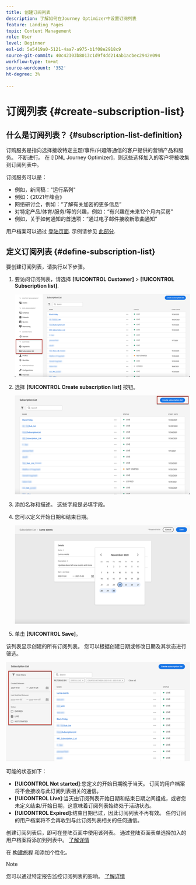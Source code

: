 ```yaml
---
title: 创建订阅列表
description: 了解如何在Journey Optimizer中设置订阅列表
feature: Landing Pages
topic: Content Management
role: User
level: Beginner
exl-id: 5e5419a0-5121-4aa7-a975-b1f08e2918c9
source-git-commit: 40c42303b8013c1d9f4dd214ab1acbec2942e094
workflow-type: tm+mt
source-wordcount: '352'
ht-degree: 3%

---
```


# 订阅列表 {#create-subscription-list}

## 什么是订阅列表？ {#subscription-list-definition}

订购服务是指向选择接收特定主题/事件/兴趣等通信的客户提供的营销产品和服务。 不断进行。 在 [!DNL Journey Optimizer]，则这些选择加入的客户将被收集到订阅列表中。

订阅服务可以是：

* 例如，新闻稿：&quot;运行系列&quot;
* 例如：《2021年峰会》
* 网络研讨会，例如：“了解有关加密的更多信息”
* 对特定产品/体育/服务/等的兴趣，例如：“有兴趣在未来12个月内买房”
* 例如，关于如何通知的首选项：“通过电子邮件接收新歌曲通知”

用户档案可以通过 [登陆页面](create-lp.md). 示例请参见 [此部分](lp-use-cases.md#subscription-to-a-service).

## 定义订阅列表 {#define-subscription-list}

要创建订阅列表，请执行以下步骤。

1. 要访问订阅列表，请选择 **[!UICONTROL Customer]** > **[!UICONTROL Subscription list]**.

   ![](assets/lp_subscription-lists.png)

1. 选择 **[!UICONTROL Create subscription list]** 按钮。

   ![](assets/lp_create-subscription-list.png)

1. 添加名称和描述。 这些字段是必填字段。

1. 您可以定义开始日期和结束日期。

   ![](assets/lp_subscription-list-dates.png)

1. 单击 **[!UICONTROL Save]**。

该列表显示创建的所有订阅列表。 您可以根据创建日期或修改日期及其状态进行筛选。

![](assets/lp_subscription-filters.png)

可能的状态如下：

* **[!UICONTROL Not started]**:您定义的开始日期晚于当天。 订阅的用户档案将不会接收与此订阅列表相关的通信。
* **[!UICONTROL Live]**:当天由订阅列表开始日期和结束日期之间组成，或者您未定义结束/开始日期，这意味着订阅列表始终处于活动状态。
* **[!UICONTROL Expired]**:结束日期已过，因此订阅列表不再有效。 任何订阅的用户档案将不会再收到与此订阅列表相关的任何通信。

创建订阅列表后，即可在登陆页面中使用该列表。 通过登陆页面表单选择加入的用户档案将添加到列表中。 [了解详情](design-lp.md)

在 [构建旅程](../building-journeys/journey-gs.md#jo-build) 和添加个性化。

>[!NOTE]
>
>您可以通过特定报告监控订阅列表的影响。 [了解详情](../reports/subscription-report-live.md)
